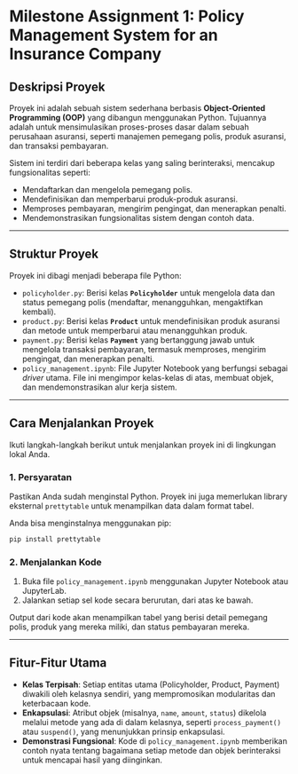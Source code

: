 # Milestone Assignment 1: Policy Management System for an Insurance Company

## Deskripsi Proyek
Proyek ini adalah sebuah sistem sederhana berbasis **Object-Oriented Programming (OOP)** yang dibangun menggunakan Python. Tujuannya adalah untuk mensimulasikan proses-proses dasar dalam sebuah perusahaan asuransi, seperti manajemen pemegang polis, produk asuransi, dan transaksi pembayaran.

Sistem ini terdiri dari beberapa kelas yang saling berinteraksi, mencakup fungsionalitas seperti:
* Mendaftarkan dan mengelola pemegang polis.
* Mendefinisikan dan memperbarui produk-produk asuransi.
* Memproses pembayaran, mengirim pengingat, dan menerapkan penalti.
* Mendemonstrasikan fungsionalitas sistem dengan contoh data.

---

## Struktur Proyek
Proyek ini dibagi menjadi beberapa file Python:

* `policyholder.py`: Berisi kelas **`Policyholder`** untuk mengelola data dan status pemegang polis (mendaftar, menangguhkan, mengaktifkan kembali).
* `product.py`: Berisi kelas **`Product`** untuk mendefinisikan produk asuransi dan metode untuk memperbarui atau menangguhkan produk.
* `payment.py`: Berisi kelas **`Payment`** yang bertanggung jawab untuk mengelola transaksi pembayaran, termasuk memproses, mengirim pengingat, dan menerapkan penalti.
* `policy_management.ipynb`: File Jupyter Notebook yang berfungsi sebagai *driver* utama. File ini mengimpor kelas-kelas di atas, membuat objek, dan mendemonstrasikan alur kerja sistem.

---

## Cara Menjalankan Proyek
Ikuti langkah-langkah berikut untuk menjalankan proyek ini di lingkungan lokal Anda.

### 1. Persyaratan
Pastikan Anda sudah menginstal Python. Proyek ini juga memerlukan library eksternal `prettytable` untuk menampilkan data dalam format tabel.

Anda bisa menginstalnya menggunakan pip:
```bash
pip install prettytable
````

### 2\. Menjalankan Kode

1.  Buka file `policy_management.ipynb` menggunakan Jupyter Notebook atau JupyterLab.
2.  Jalankan setiap sel kode secara berurutan, dari atas ke bawah.

Output dari kode akan menampilkan tabel yang berisi detail pemegang polis, produk yang mereka miliki, dan status pembayaran mereka.

-----

## Fitur-Fitur Utama

  * **Kelas Terpisah**: Setiap entitas utama (Policyholder, Product, Payment) diwakili oleh kelasnya sendiri, yang mempromosikan modularitas dan keterbacaan kode.
  * **Enkapsulasi**: Atribut objek (misalnya, `name`, `amount`, `status`) dikelola melalui metode yang ada di dalam kelasnya, seperti `process_payment()` atau `suspend()`, yang menunjukkan prinsip enkapsulasi.
  * **Demonstrasi Fungsional**: Kode di `policy_management.ipynb` memberikan contoh nyata tentang bagaimana setiap metode dan objek berinteraksi untuk mencapai hasil yang diinginkan.

<!-- end list -->

```
```
